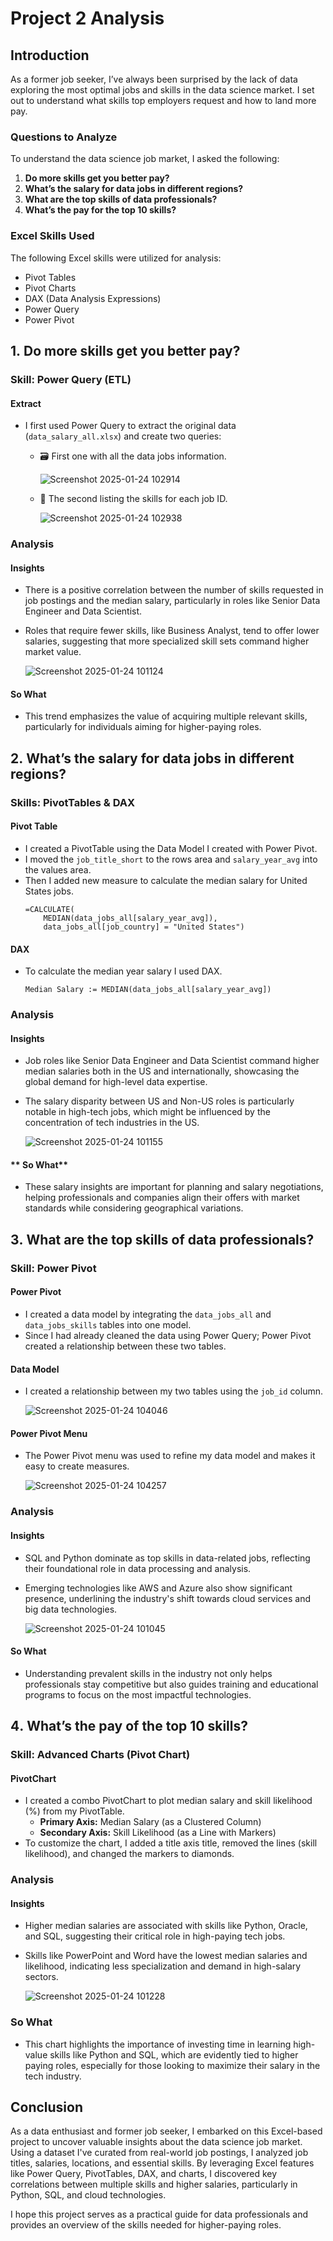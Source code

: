 # Project 2 Analysis

## Introduction

As a former job seeker, I’ve always been surprised by the lack of data exploring the most optimal jobs and skills in the data science market. I set out to understand what skills top employers request and how to land more pay.

### Questions to Analyze

To understand the data science job market, I asked the following:

1. **Do more skills get you better pay?**
2. **What’s the salary for data jobs in different regions?**
3. **What are the top skills of data professionals?**
4. **What’s the pay for the top 10 skills?**

### Excel Skills Used

The following Excel skills were utilized for analysis:

-  Pivot Tables
-  Pivot Charts
-  DAX (Data Analysis Expressions)
-  Power Query
-  Power Pivot
## 1. Do more skills get you better pay?

###  Skill: Power Query (ETL)

####  Extract

- I first used Power Query to extract the original data (`data_salary_all.xlsx`) and create two queries:
    - 🗃️ First one with all the data jobs information.
      
      ![Screenshot 2025-01-24 102914](https://github.com/user-attachments/assets/4d0f1d99-dc39-44a5-a668-e1b488ee1522)  

   - 🔧 The second listing the skills for each job ID.
     
       ![Screenshot 2025-01-24 102938](https://github.com/user-attachments/assets/b7a6f849-9538-4322-b4de-7de013843830)

###  Analysis

####  Insights

-  There is a positive correlation between the number of skills requested in job postings and the median salary, particularly in roles like Senior Data Engineer and Data Scientist.
-  Roles that require fewer skills, like Business Analyst, tend to offer lower salaries, suggesting that more specialized skill sets command higher market value.

    ![Screenshot 2025-01-24 101124](https://github.com/user-attachments/assets/77bb6ad5-d28b-4180-abcc-b0070a4f2d20)


####  So What

- This trend emphasizes the value of acquiring multiple relevant skills, particularly for individuals aiming for higher-paying roles.

## 2️. What’s the salary for data jobs in different regions?

###  Skills: PivotTables & DAX

#### Pivot Table

-  I created a PivotTable using the Data Model I created with Power Pivot.
-  I moved the `job_title_short` to the rows area and `salary_year_avg` into the values area.
-  Then I added new measure to calculate the median salary for United States jobs.
    ```
    =CALCULATE(
        MEDIAN(data_jobs_all[salary_year_avg]),
        data_jobs_all[job_country] = "United States")
    ```
####  DAX

- To calculate the median year salary I used DAX.

    ```
    Median Salary := MEDIAN(data_jobs_all[salary_year_avg])
    ```

###  Analysis

####  Insights

-  Job roles like Senior Data Engineer and Data Scientist command higher median salaries both in the US and internationally, showcasing the global demand for high-level data expertise.
-  The salary disparity between US and Non-US roles is particularly notable in high-tech jobs, which might be influenced by the concentration of tech industries in the US.

    ![Screenshot 2025-01-24 101155](https://github.com/user-attachments/assets/b0472748-5f9c-4ab1-9c93-9bc5e153e7fa)


#### ** So What**

- These salary insights are important for planning and salary negotiations, helping professionals and companies align their offers with market standards while considering geographical variations.

## 3️. What are the top skills of data professionals?

###  Skill: Power Pivot

####  Power Pivot

-  I created a data model by integrating the `data_jobs_all` and `data_jobs_skills` tables into one model.
-  Since I had already cleaned the data using Power Query; Power Pivot created a relationship between these two tables.

####  Data Model

- I created a relationship between my two tables using the `job_id` column.

    ![Screenshot 2025-01-24 104046](https://github.com/user-attachments/assets/80a516a4-70a1-49a8-afb7-85dd831cc626)


####  Power Pivot Menu

- The Power Pivot menu was used to refine my data model and makes it easy to create measures.

    ![Screenshot 2025-01-24 104257](https://github.com/user-attachments/assets/4d75c004-a44b-4fc8-999b-47259f00b588)


### Analysis

#### Insights

-  SQL and Python dominate as top skills in data-related jobs, reflecting their foundational role in data processing and analysis.
-  Emerging technologies like AWS and Azure also show significant presence, underlining the industry's shift towards cloud services and big data technologies.

    ![Screenshot 2025-01-24 101045](https://github.com/user-attachments/assets/a3c6d227-76ea-452b-ac0a-25ed7409ff41)


#### So What

- Understanding prevalent skills in the industry not only helps professionals stay competitive but also guides training and educational programs to focus on the most impactful technologies.

## 4️. What’s the pay of the top 10 skills?

###  Skill: Advanced Charts (Pivot Chart)

####  PivotChart

- I created a combo PivotChart to plot median salary and skill likelihood (%) from my PivotTable.
    -  **Primary Axis:** Median Salary (as a Clustered Column)
    -  **Secondary Axis:** Skill Likelihood (as a Line with Markers)
- To customize the chart, I added a title axis title, removed the lines (skill likelihood), and changed the markers to diamonds.

###  Analysis

#### Insights

-  Higher median salaries are associated with skills like Python, Oracle, and SQL, suggesting their critical role in high-paying tech jobs.
-  Skills like PowerPoint and Word have the lowest median salaries and likelihood, indicating less specialization and demand in high-salary sectors.

    ![Screenshot 2025-01-24 101228](https://github.com/user-attachments/assets/8bfaeb06-7b25-43fa-9e6c-e23ef0e44fac)


### So What

- This chart highlights the importance of investing time in learning high-value skills like Python and SQL, which are evidently tied to higher paying roles, especially for those looking to maximize their salary in the tech industry.

## Conclusion

As a data enthusiast and former job seeker, I embarked on this Excel-based project to uncover valuable insights about the data science job market. Using a dataset I've curated from real-world job postings, I analyzed job titles, salaries, locations, and essential skills. By leveraging Excel features like Power Query, PivotTables, DAX, and charts, I discovered key correlations between multiple skills and higher salaries, particularly in Python, SQL, and cloud technologies. 

I hope this project serves as a practical guide for data professionals and provides an overview of the skills needed for higher-paying roles.



